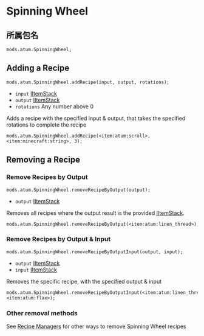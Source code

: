 # Spinning Wheel

## 所属包名
`mods.atum.SpinningWheel;`

## Adding a Recipe

`mods.atum.SpinningWheel.addRecipe(input, output, rotations);`

- `input` [IItemStack](/vanilla/api/items/IItemStack)
- `output` [IItemStack](/vanilla/api/items/IItemStack)
- `rotations` Any number above 0

Adds a recipe with the specified input & output, that takes the specified rotations to complete the recipe

```zenscript
mods.atum.SpinningWheel.addRecipe(<item:atum:scroll>, <item:minecraft:string>, 3);
```

## Removing a Recipe

### Remove Recipes by Output

`mods.atum.SpinningWheel.removeRecipeByOutput(output);`

- `output` [IItemStack](/vanilla/api/items/IItemStack)

Removes all recipes where the output result is the provided [IItemStack](/vanilla/api/items/IItemStack).

```zenscript
mods.atum.SpinningWheel.removeRecipeByOutput(<item:atum:linen_thread>);
```

### Remove Recipes by Output & Input

`mods.atum.SpinningWheel.removeRecipeByOutputInput(output, input);`

- `output` [IItemStack](/vanilla/api/items/IItemStack)
- `input` [IItemStack](/vanilla/api/items/IItemStack)

Removes the specific recipe, with the specified output & input

```zenscript
mods.atum.SpinningWheel.removeRecipeByOutputInput(<item:atum:linen_thread>, <item:atum:flax>);
```

### Other removal methods

See [Recipe Managers](/recipes/recipe_managers) for other ways to remove Spinning Wheel recipes
